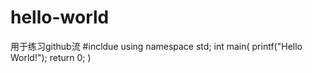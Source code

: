 # hello-world
用于练习github流
#incldue<iosteram>
using namespace std;
int main(
  printf("Hello World!");
  return 0;
)
